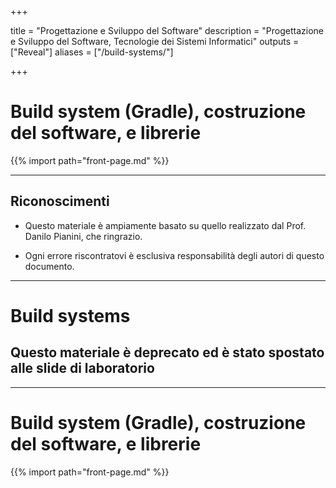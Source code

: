 +++

title = "Progettazione e Sviluppo del Software"
description = "Progettazione e Sviluppo del Software, Tecnologie dei Sistemi Informatici"
outputs = ["Reveal"]
aliases = ["/build-systems/"]

+++

# Build system (Gradle), costruzione del software, e librerie

{{% import path="front-page.md" %}}

---

## Riconoscimenti

* Questo materiale è ampiamente basato su quello realizzato dal Prof.
Danilo Pianini, che ringrazio.

* Ogni errore riscontratovi è esclusiva responsabilità degli autori di questo documento.

---

# Build systems
## Questo  materiale è deprecato ed è stato spostato alle slide di laboratorio
---

# Build system (Gradle), costruzione del software, e librerie

{{% import path="front-page.md" %}}
